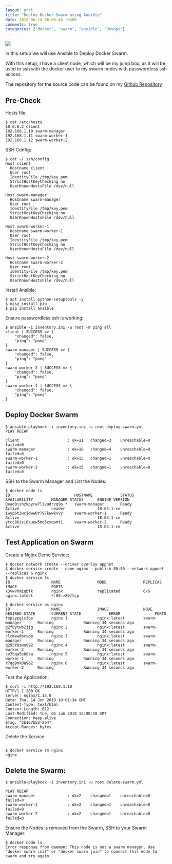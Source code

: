 ```yaml
---
layout: post
title: "Deploy Docker Swarm using Ansible"
date: 2018-06-14 06:05:46 -0400
comments: true
categories: ["docker", "swarm", "ansible", "devops"]
---
```


![](http://obj-cache.cloud.ruanbekker.com/docker-logo.png)

In this setup we will use Ansible to Deploy Docker Swarm.

With this setup, I have a client node, which will be my jump box, as it will be used to ssh with the docker user to my swarm nodes with passwordless ssh access.

The repository for the source code can be found on my [Github Repository](https://github.com/ruanbekker/ansible-docker-swarm)

## Pre-Check

Hosts file: 

```
$ cat /etc/hosts
10.0.8.2 client
192.168.1.10 swarm-manager
192.168.1.11 swarm-worker-1
192.168.1.12 swarm-worker-2
```

SSH Config:

```
$ cat ~/.ssh/config 
Host client
  Hostname client
  User root
  IdentityFile /tmp/key.pem
  StrictHostKeyChecking no
  UserKnownHostsFile /dev/null

Host swarm-manager
  Hostname swarm-manager
  User root
  IdentityFile /tmp/key.pem
  StrictHostKeyChecking no
  UserKnownHostsFile /dev/null

Host swarm-worker-1
  Hostname swarm-worker-1
  User root
  IdentityFile /tmp/key.pem
  StrictHostKeyChecking no
  UserKnownHostsFile /dev/null

Host swarm-worker-2
  Hostname swarm-worker-2
  User root
  IdentityFile /tmp/key.pem
  StrictHostKeyChecking no
  UserKnownHostsFile /dev/null
```

Install Ansible:

```
$ apt install python-setuptools -y
$ easy_install pip
$ pip install ansible
```

Ensure passwordless ssh is working:

```
$ ansible -i inventory.ini -u root -m ping all
client | SUCCESS => {
    "changed": false, 
    "ping": "pong"
}
swarm-manager | SUCCESS => {
    "changed": false, 
    "ping": "pong"
}
swarm-worker-2 | SUCCESS => {
    "changed": false, 
    "ping": "pong"
}
swarm-worker-1 | SUCCESS => {
    "changed": false, 
    "ping": "pong"
}
```

## Deploy Docker Swarm

```
$ ansible-playbook -i inventory.ini -u root deploy-swarm.yml 
PLAY RECAP 

client                     : ok=11   changed=3    unreachable=0    failed=0   
swarm-manager              : ok=18   changed=4    unreachable=0    failed=0   
swarm-worker-1             : ok=15   changed=1    unreachable=0    failed=0   
swarm-worker-2             : ok=15   changed=1    unreachable=0    failed=0   
```

SSH to the Swarm Manager and List the Nodes:

```
$ docker node ls
ID                            HOSTNAME            STATUS              AVAILABILITY        MANAGER STATUS      ENGINE VERSION
0ead0jshzkpyrw7livudrzq9o *   swarm-manager       Ready               Active              Leader              18.03.1-ce
iwyp6t3wcjdww0r797kwwkvvy     swarm-worker-1      Ready               Active                                  18.03.1-ce
ytcc86ixi0kuuw5mq5xxqamt1     swarm-worker-2      Ready               Active                                  18.03.1-ce
```

## Test Application on Swarm

Create a Nginx Demo Service:

```
$ docker network create --driver overlay appnet
$ docker service create --name nginx --publish 80:80 --network appnet --replicas 6 nginx
$ docker service ls
ID                  NAME                MODE                REPLICAS            IMAGE               PORTS
k3vwvhmiqbfk        nginx               replicated          6/6                 nginx:latest        *:80->80/tcp

$ docker service ps nginx
ID                  NAME                IMAGE               NODE                DESIRED STATE       CURRENT STATE            ERROR               PORTS
tspsypgis3qe        nginx.1             nginx:latest        swarm-manager       Running             Running 34 seconds ago                       
g2f0ytwb2jjg        nginx.2             nginx:latest        swarm-worker-1      Running             Running 34 seconds ago                       
clcmew8bcvom        nginx.3             nginx:latest        swarm-manager       Running             Running 34 seconds ago                       
q293r8zwu692        nginx.4             nginx:latest        swarm-worker-2      Running             Running 34 seconds ago                       
sv7bqa5e08zw        nginx.5             nginx:latest        swarm-worker-1      Running             Running 34 seconds ago                       
r7qg9nk0a9o2        nginx.6             nginx:latest        swarm-worker-2      Running             Running 34 seconds ago   
```

Test the Application:

```
$ curl -i http://192.168.1.10
HTTP/1.1 200 OK
Server: nginx/1.15.0
Date: Thu, 14 Jun 2018 10:01:34 GMT
Content-Type: text/html
Content-Length: 612
Last-Modified: Tue, 05 Jun 2018 12:00:18 GMT
Connection: keep-alive
ETag: "5b167b52-264"
Accept-Ranges: bytes
```

Delete the Service:

```

$ docker service rm nginx
nginx
```

## Delete the Swarm:

```
$ ansible-playbook -i inventory.ini -u root delete-swarm.yml 

PLAY RECAP 
swarm-manager              : ok=2    changed=1    unreachable=0    failed=0   
swarm-worker-1             : ok=2    changed=1    unreachable=0    failed=0   
swarm-worker-2             : ok=2    changed=1    unreachable=0    failed=0   
```

Ensure the Nodes is removed from the Swarm, SSH to your Swarm Manager:

```
$ docker node ls
Error response from daemon: This node is not a swarm manager. Use "docker swarm init" or "docker swarm join" to connect this node to swarm and try again.
```


